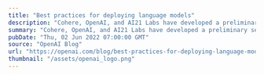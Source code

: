 ```yaml
---
title: "Best practices for deploying language models"
description: "Cohere, OpenAI, and AI21 Labs have developed a preliminary set of best practices applicable to any organization developing or deploying large language models."
summary: "Cohere, OpenAI, and AI21 Labs have developed a preliminary set of best practices applicable to any organization developing or deploying large language models."
pubDate: "Thu, 02 Jun 2022 07:00:00 GMT"
source: "OpenAI Blog"
url: "https://openai.com/blog/best-practices-for-deploying-language-models"
thumbnail: "/assets/openai_logo.png"
---
```


